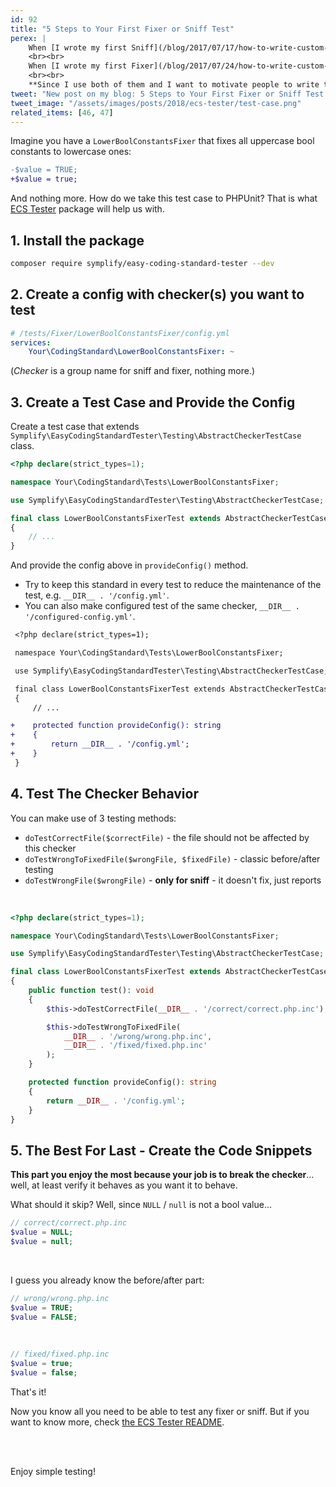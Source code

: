 ```yaml
---
id: 92
title: "5 Steps to Your First Fixer or Sniff Test"
perex: |
    When [I wrote my first Sniff](/blog/2017/07/17/how-to-write-custom-sniff-for-code-sniffer-3/) 4 years ago I wanted to test it. I expected testing class, that would register sniff, provide ugly code and compare it to fixed one. So I started to explore PHP_CodeSniffer looking for such feature. Found one class, second class, warnings, errors, uff and after 10th error, I closed it.
    <br><br>
    When [I wrote my first Fixer](/blog/2017/07/24/how-to-write-custom-fixer-for-php-cs-fixer-24/), the story was a bit shorter but very similar. No wonder people don't test when the entry barrier is so huge.
    <br><br>
    **Since I use both of them and I want to motivate people to write their own sniffs and fixers, I turned this barrier to just 5 short steps** for both of them.
tweet: "New post on my blog: 5 Steps to Your First Fixer or Sniff Test #php #codingstandard #phpcodesniffer #phpcsfixer #phpunit"
tweet_image: "/assets/images/posts/2018/ecs-tester/test-case.png"
related_items: [46, 47]
---
```


Imagine you have a `LowerBoolConstantsFixer` that fixes all uppercase bool constants to lowercase ones:

```diff
-$value = TRUE;
+$value = true;
```

And nothing more. How do we take this test case to PHPUnit? That is what [ECS Tester](https://github.com/Symplify/EasyCodingStandardTester) package will help us with.

## 1. Install the package

```bash
composer require symplify/easy-coding-standard-tester --dev
```

## 2. Create a config with checker(s) you want to test


```yaml
# /tests/Fixer/LowerBoolConstantsFixer/config.yml
services:
    Your\CodingStandard\LowerBoolConstantsFixer: ~
```

(*Checker* is a group name for sniff and fixer, nothing more.)

## 3. Create a Test Case and Provide the Config

Create a test case that extends `Symplify\EasyCodingStandardTester\Testing\AbstractCheckerTestCase` class.

```php
<?php declare(strict_types=1);

namespace Your\CodingStandard\Tests\LowerBoolConstantsFixer;

use Symplify\EasyCodingStandardTester\Testing\AbstractCheckerTestCase;

final class LowerBoolConstantsFixerTest extends AbstractCheckerTestCase
{
    // ...
}
```

And provide the config above in `provideConfig()` method.

- Try to keep this standard in every test to reduce the maintenance of the test, e.g. `__DIR__ . '/config.yml'`.
- You can also make configured test of the same checker, `__DIR__ . '/configured-config.yml'`.

```diff
 <?php declare(strict_types=1);

 namespace Your\CodingStandard\Tests\LowerBoolConstantsFixer;

 use Symplify\EasyCodingStandardTester\Testing\AbstractCheckerTestCase;

 final class LowerBoolConstantsFixerTest extends AbstractCheckerTestCase
 {
     // ...

+    protected function provideConfig(): string
+    {
+        return __DIR__ . '/config.yml';
+    }
 }
```

## 4. Test The Checker Behavior

You can make use of 3 testing methods:

- `doTestCorrectFile($correctFile)` - the file should not be affected by this checker
- `doTestWrongToFixedFile($wrongFile, $fixedFile)` - classic before/after testing
- `doTestWrongFile($wrongFile)` - **only for sniff** - it doesn't fix, just reports

<br>

```php
<?php declare(strict_types=1);

namespace Your\CodingStandard\Tests\LowerBoolConstantsFixer;

use Symplify\EasyCodingStandardTester\Testing\AbstractCheckerTestCase;

final class LowerBoolConstantsFixerTest extends AbstractCheckerTestCase
{
    public function test(): void
    {
        $this->doTestCorrectFile(__DIR__ . '/correct/correct.php.inc');

        $this->doTestWrongToFixedFile(
            __DIR__ . '/wrong/wrong.php.inc',
            __DIR__ . '/fixed/fixed.php.inc'
        );
    }

    protected function provideConfig(): string
    {
        return __DIR__ . '/config.yml';
    }
}
```

## 5. The Best For Last - Create the Code Snippets

**This part you enjoy the most because your job is to break the checker**... well, at least verify it behaves as you want it to behave.

What should it skip? Well, since `NULL` / `null` is not a bool value...

```php
// correct/correct.php.inc
$value = NULL;
$value = null;
```

<br>

I guess you already know the before/after part:

```php
// wrong/wrong.php.inc
$value = TRUE;
$value = FALSE;
```

<br>

```php
// fixed/fixed.php.inc
$value = true;
$value = false;
```

That's it!


Now you know all you need to be able to test any fixer or sniff. But if you want to know more, check [the ECS Tester README](https://github.com/Symplify/EasyCodingStandardTester).

<br><br>

Enjoy simple testing!
